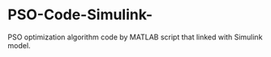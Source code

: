 # PSO-Code-Simulink-
PSO optimization algorithm code by MATLAB script that linked with Simulink model. 
